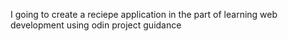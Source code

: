 I going to create a reciepe application in the part of learning web development using odin project guidance
